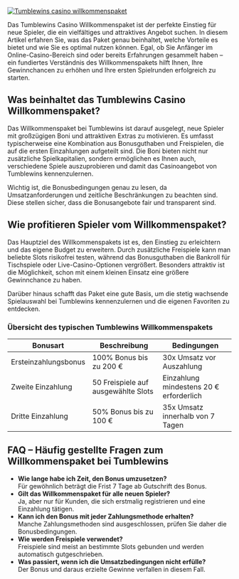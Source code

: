 [![Tumblewins casino willkommenspaket](https://123-caf.pages.dev/gitsignup.png)](https://vrmoo.ru/Bt82HjjY)

<p>Das Tumblewins Casino Willkommenspaket ist der perfekte Einstieg für neue Spieler, die ein vielfältiges und attraktives Angebot suchen. In diesem Artikel erfahren Sie, was das Paket genau beinhaltet, welche Vorteile es bietet und wie Sie es optimal nutzen können. Egal, ob Sie Anfänger im Online-Casino-Bereich sind oder bereits Erfahrungen gesammelt haben – ein fundiertes Verständnis des Willkommenspakets hilft Ihnen, Ihre Gewinnchancen zu erhöhen und Ihre ersten Spielrunden erfolgreich zu starten.</p>  <h2>Was beinhaltet das Tumblewins Casino Willkommenspaket?</h2> <p>Das Willkommenspaket bei Tumblewins ist darauf ausgelegt, neue Spieler mit großzügigen Boni und attraktiven Extras zu motivieren. Es umfasst typischerweise eine Kombination aus Bonusguthaben und Freispielen, die auf die ersten Einzahlungen aufgeteilt sind. Die Boni bieten nicht nur zusätzliche Spielkapitalien, sondern ermöglichen es Ihnen auch, verschiedene Spiele auszuprobieren und damit das Casinoangebot von Tumblewins kennenzulernen.</p> <p>Wichtig ist, die Bonusbedingungen genau zu lesen, da Umsatzanforderungen und zeitliche Beschränkungen zu beachten sind. Diese stellen sicher, dass die Bonusangebote fair und transparent sind.</p>  <h2>Wie profitieren Spieler vom Willkommenspaket?</h2> <p>Das Hauptziel des Willkommenspakets ist es, den Einstieg zu erleichtern und das eigene Budget zu erweitern. Durch zusätzliche Freispiele kann man beliebte Slots risikofrei testen, während das Bonusguthaben die Bankroll für Tischspiele oder Live-Casino-Optionen vergrößert. Besonders attraktiv ist die Möglichkeit, schon mit einem kleinen Einsatz eine größere Gewinnchance zu haben.</p> <p>Darüber hinaus schafft das Paket eine gute Basis, um die stetig wachsende Spielauswahl bei Tumblewins kennenzulernen und die eigenen Favoriten zu entdecken.</p>  <h3>Übersicht des typischen Tumblewins Willkommenspakets</h3> <table>   <thead>     <tr>       <th>Bonusart</th>       <th>Beschreibung</th>       <th>Bedingungen</th>     </tr>   </thead>   <tbody>     <tr>       <td>Ersteinzahlungsbonus</td>       <td>100% Bonus bis zu 200 €</td>       <td>30x Umsatz vor Auszahlung</td>     </tr>     <tr>       <td>Zweite Einzahlung</td>       <td>50 Freispiele auf ausgewählte Slots</td>       <td>Einzahlung mindestens 20 € erforderlich</td>     </tr>     <tr>       <td>Dritte Einzahlung</td>       <td>50% Bonus bis zu 100 €</td>       <td>35x Umsatz innerhalb von 7 Tagen</td>     </tr>   </tbody> </table>  <h2>FAQ – Häufig gestellte Fragen zum Willkommenspaket bei Tumblewins</h2> <ul>   <li><strong>Wie lange habe ich Zeit, den Bonus umzusetzen?</strong><br>Für gewöhnlich beträgt die Frist 7 Tage ab Gutschrift des Bonus.</li>   <li><strong>Gilt das Willkommenspaket für alle neuen Spieler?</strong><br>Ja, aber nur für Kunden, die sich erstmalig registrieren und eine Einzahlung tätigen.</li>   <li><strong>Kann ich den Bonus mit jeder Zahlungsmethode erhalten?</strong><br>Manche Zahlungsmethoden sind ausgeschlossen, prüfen Sie daher die Bonusbedingungen.</li>   <li><strong>Wie werden Freispiele verwendet?</strong><br>Freispiele sind meist an bestimmte Slots gebunden und werden automatisch gutgeschrieben.</li>   <li><strong>Was passiert, wenn ich die Umsatzbedingungen nicht erfülle?</strong><br>Der Bonus und daraus erzielte Gewinne verfallen in diesem Fall.</li> </ul>